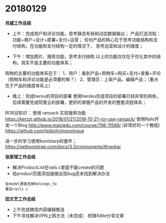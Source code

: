 # 20180129

**肖威工作总结**
- 上午：完成用户和评论功能，思考静态布局和动态数据输出；
产品打造流程：功能+用户+设计+部署+支付+运营；
任何产品的核心在于思考功能结构和支付结构，在功能和支付结构一定的情况下， 思考运营和设计的维度；

- 下午：增加图片、搜索功能，思考支付结构
以上的功能仅仅在于优化其中的结构，其实不是主要的功能体系；

购物的主要的功能体系在于：
1、用户：看到产品+购物车+购买+支付+查看+评论（购物车和评论功能是必须要的嘛？）
2、管理员：上架产品，编辑产品；（重点在于产品的维度体系上）

- 晚上：完成herou的项目的部署
使用heroku完成项目的部署已经非常的熟练，后续需要完成阿里云的部署，更好的掌握产品的开发的整套流程体系；


ROR豆知识： 使用 ransack 实现搜索功能
https://kerzzi.github.io/2018/01/21/2018-10-21-ror-use-ransack/
使用Rails开发一个Blog
http://www.maiziedu.com/course/798-11569/
(非常好的一个教程)
https://github.com/jipiboily/monologue

进一步的学习使用bootstarp的套件；
https://getbootstrap.com/docs/3.3/components/#navbar


**张家琛工作总结**
- 解决ProductList在rails c里面不能create的问题
- 给product页面添加链接出现bug还未找到解决办法
```
在model里面去掉belongs_to
重启rails c
```

**田文艺工作总结**
 - 上午完成微信内容编辑推送
 - 下午寻找解决VPN上网方法（未完成） 梳理Xdite分享文章

